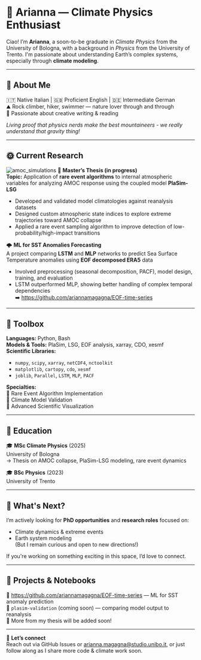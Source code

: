 # 🌻 Arianna — Climate Physics Enthusiast

Ciao! I’m **Arianna**, a soon-to-be graduate in *Climate Physics* from the University of Bologna, with a background in *Physics* from the University of Trento. I'm passionate about understanding Earth’s complex systems, especially through **climate modeling**.

---

## 🌼 About Me

🇮🇹 Native Italian | 🇬🇧 Proficient English | 🇩🇪 Intermediate German  
⛰ Rock climber, hiker, swimmer — nature lover through and through  
🦋 Passionate about creative writing & reading

*Living proof that physics nerds make the best mountaineers - we really understand that gravity thing!*

---

## 🌞 Current Research
![amoc_simulations](https://github.com/user-attachments/assets/0f7f5685-fce0-4477-84ed-f55d71b74421)
🌊 **Master’s Thesis (in progress)**  
**Topic:** Application of **rare event algorithms** to internal atmospheric variables for analyzing AMOC response using the coupled model **PlaSim-LSG**  
- Developed and validated model climatologies against reanalysis datasets  
- Designed custom atmospheric state indices to explore extreme trajectories toward AMOC collapse  
- Applied a rare event sampling algorithm to improve detection of low-probability/high-impact transitions

🌩 **ML for SST Anomalies Forecasting**  
A project comparing **LSTM** and **MLP** networks to predict Sea Surface Temperature anomalies using **EOF decomposed ERA5** data  
- Involved preprocessing (seasonal decomposition, PACF), model design, training, and evaluation  
- LSTM outperformed MLP, showing better handling of complex temporal dependencies  
➡️ https://github.com/ariannamagagna/EOF-time-series

---

## 🪻 Toolbox

**Languages:** Python, Bash  
**Models & Tools:** PlaSim, LSG, EOF analysis, xarray, CDO, xesmf  
**Scientific Libraries:**
- `numpy`, `scipy`, `xarray`, `netCDF4`, `nctoolkit`
- `matplotlib`, `cartopy`, `cdo`, `xesmf`
- `joblib`, `Parallel`, `LSTM`, `MLP`, `PACF`

**Specialties:**  
🌱 Rare Event Algorithm Implementation  
🌱 Climate Model Validation  
🌱 Advanced Scientific Visualization

---

## 🐝 Education

🎓 **MSc Climate Physics** (2025)  
University of Bologna  
→ Thesis on AMOC collapse, PlaSim-LSG modeling, rare event dynamics

🎓 **BSc Physics** (2023)  
University of Trento  

---

## 🌈 What's Next?

I’m actively looking for **PhD opportunities** and **research roles** focused on:
- Climate dynamics & extreme events  
- Earth system modeling   
(But I remain curious and open to new directions!)

If you're working on something exciting in this space, I’d love to connect.

---

## 🐜 Projects & Notebooks

📌 https://github.com/ariannamagagna/EOF-time-series — ML for SST anomaly prediction  
📌 `plasim-validation` (coming soon) — comparing model output to reanalysis  
📌 More from my thesis will be added soon!

---

🌷 **Let’s connect**  
Reach out via GitHub Issues or arianna.magagna@studio.unibo.it, or just follow along as I share more code & climate work soon.
